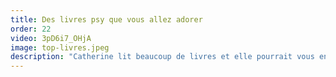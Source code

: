 ```yaml
---
title: Des livres psy que vous allez adorer
order: 22
video: 3pD6i7_OHjA
image: top-livres.jpeg
description: "Catherine lit beaucoup de livres et elle pourrait vous en parler des heures ! Mais si on lui demande de n'en garder que quelques uns pour vous les présenter, quels seraient les heureux élus ? "
---
```

